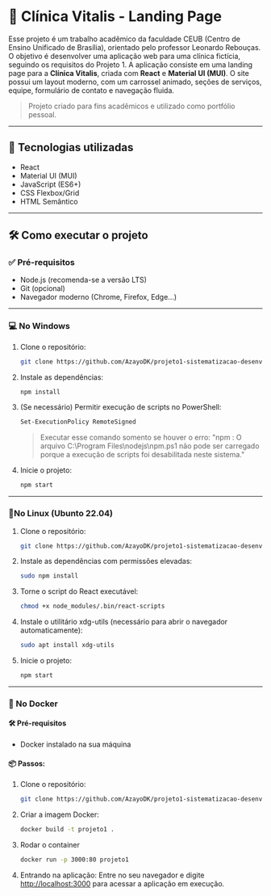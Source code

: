 # 🏥 Clínica Vitalis - Landing Page

Esse projeto é um trabalho acadêmico da faculdade CEUB (Centro de Ensino Unificado de Brasília), orientado pelo professor Leonardo Rebouças. O objetivo é desenvolver uma aplicação web para uma clínica fictícia, seguindo os requisitos do Projeto 1. A aplicação consiste em uma landing page para a **Clínica Vitalis**, criada com **React** e **Material UI (MUI)**. O site possui um layout moderno, com um carrossel animado, seções de serviços, equipe, formulário de contato e navegação fluida.

> Projeto criado para fins acadêmicos e utilizado como portfólio pessoal.

---

## 🚀 Tecnologias utilizadas

- React
- Material UI (MUI)
- JavaScript (ES6+)
- CSS Flexbox/Grid
- HTML Semântico

---

## 🛠️ Como executar o projeto

### ✅ Pré-requisitos

- Node.js (recomenda-se a versão LTS)
- Git (opcional)
- Navegador moderno (Chrome, Firefox, Edge...)

---

### 💻 No Windows

1. Clone o repositório:
   ```bash
   git clone https://github.com/AzayoDK/projeto1-sistematizacao-desenvolviment-web.git
   ```
2. Instale as dependências:
   ```bash
   npm install
   ```
3. (Se necessário) Permitir execução de scripts no PowerShell:
   ```bash
   Set-ExecutionPolicy RemoteSigned
   ```
   > Executar esse comando somento se houver o erro: "npm : O arquivo C:\Program Files\nodejs\npm.ps1 não pode ser carregado porque a execução de scripts foi desabilitada neste sistema."

4. Inicie o projeto:
   ```bash
   npm start
   ```
   
---

### 🐧No Linux (Ubunto 22.04)

1. Clone o repositório:
   ```bash
   git clone https://github.com/AzayoDK/projeto1-sistematizacao-desenvolviment-web.git
   ```
2. Instale as dependências com permissões elevadas:
   ```bash
   sudo npm install
   ```
3. Torne o script do React executável:
   ```bash
   chmod +x node_modules/.bin/react-scripts
   ```
4. Instale o utilitário xdg-utils (necessário para abrir o navegador automaticamente):
   ```bash
   sudo apt install xdg-utils
   ```
5. Inicie o projeto:
   ```bash
   npm start
   ```

---

### 🐋 No Docker

#### 🛠️ Pré-requisitos

- Docker instalado na sua máquina

#### 📦 Passos:

1. Clone o repositório:
   ```bash
   git clone https://github.com/AzayoDK/projeto1-sistematizacao-desenvolviment-web.git
   ```
2. Criar a imagem Docker:
   ```bash
   docker build -t projeto1 .
   ```
3. Rodar o container
   ```bash
   docker run -p 3000:80 projeto1
   ```
4. Entrando na aplicação:
   Entre no seu navegador e digite [http://localhost:3000](http://localhost:3000) para acessar a aplicação em execução.
